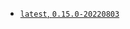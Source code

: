 * [`latest`, `0.15.0-20220803`](https://github.com/quicklyon/chartmuseum-docker/blob/0.15.0-20220803/Dockerfile)
